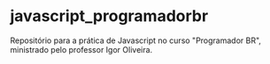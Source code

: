 # javascript_programadorbr
 Repositório para a prática de Javascript no curso "Programador BR", ministrado pelo professor Igor Oliveira.
